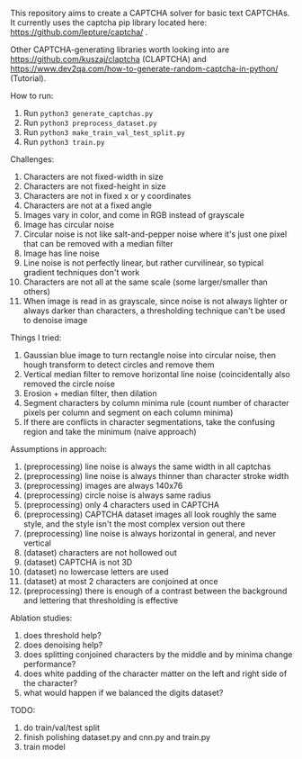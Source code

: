 This repository aims to create a CAPTCHA solver for basic text CAPTCHAs.  It currently uses the captcha pip library located here: https://github.com/lepture/captcha/ .

Other CAPTCHA-generating libraries worth looking into are https://github.com/kuszaj/claptcha (CLAPTCHA) and https://www.dev2qa.com/how-to-generate-random-captcha-in-python/ (Tutorial).

How to run:
1) Run `python3 generate_captchas.py`
2) Run `python3 preprocess_dataset.py`
3) Run `python3 make_train_val_test_split.py`
4) Run `python3 train.py`

Challenges:
1) Characters are not fixed-width in size
2) Characters are not fixed-height in size
3) Characters are not in fixed x or y coordinates
4) Characters are not at a fixed angle
5) Images vary in color, and come in RGB instead of grayscale
6) Image has circular noise
7) Circular noise is not like salt-and-pepper noise where it's just one pixel that can be removed with a median filter
8) Image has line noise
9) Line noise is not perfectly linear, but rather curvilinear, so typical gradient techniques don't work
10) Characters are not all at the same scale (some larger/smaller than others)
11) When image is read in as grayscale, since noise is not always lighter or always darker than characters, a thresholding technique can't be used to denoise image

Things I tried:
1) Gaussian blue image to turn rectangle noise into circular noise, then hough transform to detect circles and remove them
2) Vertical median filter to remove horizontal line noise (coincidentally also removed the circle noise
3) Erosion + median filter, then dilation
4) Segment characters by column minima rule (count number of character pixels per column and segment on each column minima)
5) If there are conflicts in character segmentations, take the confusing region and take the minimum (naive approach)

Assumptions in approach:
1) (preprocessing) line noise is always the same width in all captchas
2) (preprocessing) line noise is always thinner than character stroke width
3) (preprocessing) images are always 140x76
4) (preprocessing) circle noise is always same radius
5) (preprocessing) only 4 characters used in CAPTCHA
6) (preprocessing) CAPTCHA dataset images all look roughly the same style, and the style isn't the most complex version out there
7) (preprocessing) line noise is always horizontal in general, and never vertical
8) (dataset) characters are not hollowed out
9) (dataset) CAPTCHA is not 3D
10) (dataset) no lowercase letters are used
11) (dataset) at most 2 characters are conjoined at once
12) (preprocessing) there is enough of a contrast between the background and lettering that thresholding is effective

Ablation studies:
1) does threshold help?
2) does denoising help?
3) does splitting conjoined characters by the middle and by minima change performance?
4) does white padding of the character matter on the left and right side of the character?
5) what would happen if we balanced the digits dataset?

TODO:
1) do train/val/test split
2) finish polishing dataset.py and cnn.py and train.py
3) train model
